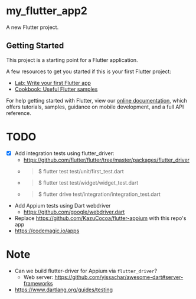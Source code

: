 # my_flutter_app2

A new Flutter project.

## Getting Started

This project is a starting point for a Flutter application.

A few resources to get you started if this is your first Flutter project:

- [Lab: Write your first Flutter app](https://flutter.io/docs/get-started/codelab)
- [Cookbook: Useful Flutter samples](https://flutter.io/docs/cookbook)

For help getting started with Flutter, view our
[online documentation](https://flutter.io/docs), which offers tutorials,
samples, guidance on mobile development, and a full API reference.


# TODO
- [x] Add integration tests using flutter_driver:
    - https://github.com/flutter/flutter/tree/master/packages/flutter_driver
    - > $ flutter test test/unit/first_test.dart
    - > $ flutter test test/widget/widget_test.dart
    - > $ flutter drive test/integration/integration_test.dart
- Add Appium tests using Dart webdriver
    - https://github.com/google/webdriver.dart
- Replace https://github.com/KazuCocoa/flutter-appium with this repo's app
- https://codemagic.io/apps

# Note
- Can we build flutter-driver for Appium via `flutter_driver`?
    - Web server: https://github.com/yissachar/awesome-dart#server-frameworks
- https://www.dartlang.org/guides/testing
